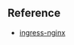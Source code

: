 ## Reference
- [ingress-nginx](https://github.com/kubernetes/ingress-nginx/blob/main/deploy/static/provider/baremetal/deploy.yaml)
